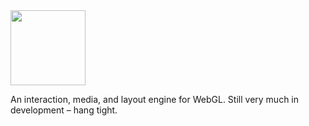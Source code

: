 <img src="https://rawgit.com/thure/lumine/master/docs/assets/lumine.svg" height="120"/>

An interaction, media, and layout engine for WebGL. Still very much in development – hang tight.
